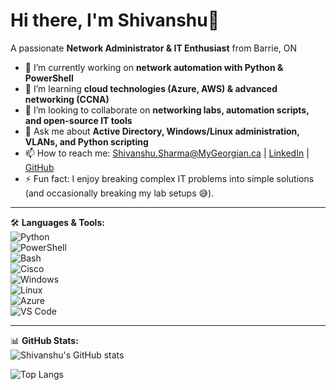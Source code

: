 # Hi there, I'm Shivanshu👋  
A passionate **Network Administrator & IT Enthusiast** from Barrie, ON  

- 🔭 I’m currently working on **network automation with Python & PowerShell**  
- 🌱 I’m learning **cloud technologies (Azure, AWS) & advanced networking (CCNA)**  
- 👯 I’m looking to collaborate on **networking labs, automation scripts, and open-source IT tools**  
- 💬 Ask me about **Active Directory, Windows/Linux administration, VLANs, and Python scripting**  
- 📫 How to reach me: [Shivanshu.Sharma@MyGeorgian.ca](mailto:Shivanshu.Sharma@MyGeorgian.ca) | [LinkedIn](www.linkedin.com/in/shivanshusharma1810) | [GitHub](https://github.com/shivanshu1810)  
- ⚡ Fun fact: I enjoy breaking complex IT problems into simple solutions (and occasionally breaking my lab setups 😅).  

---

🛠️ **Languages & Tools:**  
![Python](https://img.shields.io/badge/-Python-333333?style=flat&logo=python)  
![PowerShell](https://img.shields.io/badge/-PowerShell-333333?style=flat&logo=powershell)  
![Bash](https://img.shields.io/badge/-Bash-333333?style=flat&logo=gnu-bash)  
![Cisco](https://img.shields.io/badge/-Cisco-333333?style=flat&logo=cisco)  
![Windows](https://img.shields.io/badge/-Windows-333333?style=flat&logo=windows)  
![Linux](https://img.shields.io/badge/-Linux-333333?style=flat&logo=linux)  
![Azure](https://img.shields.io/badge/-Azure-333333?style=flat&logo=microsoft-azure)  
![VS Code](https://img.shields.io/badge/-VS%20Code-333333?style=flat&logo=visual-studio-code)  

---

📊 **GitHub Stats:**  
![Shivanshu's GitHub stats](https://github-readme-stats.vercel.app/api?username=shivanshu1810&show_icons=true&theme=radical)  

![Top Langs](https://github-readme-stats.vercel.app/api/top-langs/?username=shivanshu1810&layout=compact&theme=radical)  
